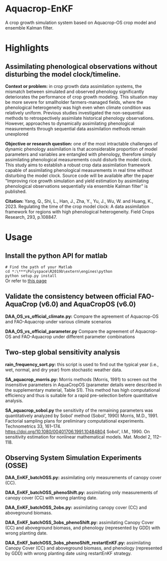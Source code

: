 # Aquacrop-EnKF
A crop growth simulation system based on Aquacrop-OS crop model and ensemble Kalman filter.

# Highlights
## Assimilating phenological observations without disturbing the model clock/timeline.

**Context or problem:** in crop growth data assimilation systems, the mismatch between simulated and observed phenology significantly deteriorates the performance of crop growth modeling. This situation may be more severe for smallholder farmers-managed fields, where the phenological heterogeneity was high even when climate condition was relatively uniform. Previous studies investigated the non-sequential methods to retrospectively assimilate historical phenology observations. However, approaches to dynamically assimilating phenological measurements through sequential data assimilation methods remain unexplored

**Objective or research question:** one of the most intractable challenges of dynamic phenology assimilation is that aconsiderable proportion of model parameters and variables are entangled with phenology, therefore simply assimilating phenological measurements could disturb the model clock. This study aims to establish a robust crop
data assimilation framework capable of assimilating phenological measurements in real time without disturbing the model clock.
Source code will be available after the paper "Improving rice growth simulation and yield estimation by assimilating phenological observations sequentially via ensemble Kalman filter" is published.

**Citation:** Yang, Q., Shi, L., Han, J., Zha, Y., Yu, J., Wu, W. and Huang, K., 2023. Regulating the time of the crop model clock: A data assimilation framework for regions with high phenological heterogeneity. Field Crops Research, 293, p.108847.

# Usage
## Install the python API for matlab

```# Find the path of your Matlab```<br>
```cd *:\***\Polyspace\R2019b\extern\engines\python```<br>
```python setup.py install```<br>
Or refer to [this page](https://www.mathworks.com/help/matlab/matlab_external/install-the-matlab-engine-for-python.html)

## Validate the consistency between official FAO-AquaCrop (v6.0) and AquaCropOS (v6.0) 

**DAA_OS_vs_official_climate.py:** Compare the agreement of Aquacrop-OS and FAO-Aquacrop under various climate scenarios

**DAA_OS_vs_official_parameter.py** Compare the agreement of Aquacrop-OS and FAO-Aquacrop under different parameter combinations

## Two-step global sensitivity analysis

**rain_frequency_sort.py:** this script is used to find out the typical year (i.e., wet, normal, and dry year) from stochastic weather data.

**SA_aquacrop_morris.py:** Morris methods (Morris, 1991) to screen out the insensitive parameters in AquaCropOS (parameter details were described in the supplementary
material, Table S1). This method has high computational efficiency and thus is suitable for a rapid pre-selection before quantitative analysis. 

**SA_aquacrop_sobol.py** the sensitivity of the remaining parameters was quantitatively analyzed by Sobol’ method (Sobol’, 1990)
Morris, M.D., 1991. Factorial sampling plans for preliminary computational experiments. Technometrics 33, 161–174. https://doi.org/10.1080/00401706.1991.10484804
Sobol’, I.M., 1990. On sensitivity estimation for nonlinear mathematical models. Mat. Model 2, 112–118.

##  Observing System Simulation Experiments (OSSE)

**DAA_EnKF_batchOSS.py:** assimilating only measurements of canopy cover (CC).

**DAA_EnKF_batchOSS_phenoShift.py:** assimilating only measurements of canopy cover (CC) with wrong planting date.

**DAA_EnKF_batchOSS_2obs.py:** assimilating canopy cover (CC) and aboveground biomass.

**DAA_EnKF_batchOSS_3obs_phenoShift.py:** assimilating Canopy Cover (CC) and aboveground biomass, and phenology (represented by GDD) with wrong planting date.

**DAA_EnKF_batchOSS_3obs_phenoShift_restartEnKF.py:** assimilating Canopy Cover (CC) and aboveground biomass, and phenology (represented by GDD) with wrong planting date using restartEnKF strategy.
